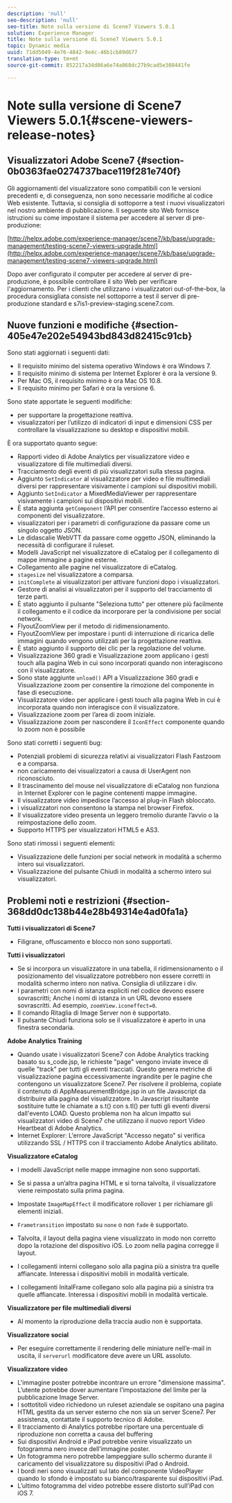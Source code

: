 ```yaml
---
description: 'null'
seo-description: 'null'
seo-title: Note sulla versione di Scene7 Viewers 5.0.1
solution: Experience Manager
title: Note sulla versione di Scene7 Viewers 5.0.1
topic: Dynamic media
uuid: 71dd5049-4e76-4842-9e4c-46b1cb89d677
translation-type: tm+mt
source-git-commit: 852217a34d86a6e74a868dc27b9cad5e308441fe

---
```



# Note sulla versione di Scene7 Viewers 5.0.1{#scene-viewers-release-notes}

## Visualizzatori Adobe Scene7 {#section-0b0363fae0274737bace119f281e740f}

Gli aggiornamenti del visualizzatore sono compatibili con le versioni precedenti e, di conseguenza, non sono necessarie modifiche al codice Web esistente. Tuttavia, si consiglia di sottoporre a test i nuovi visualizzatori nel nostro ambiente di pubblicazione. Il seguente sito Web fornisce istruzioni su come impostare il sistema per accedere al server di pre-produzione:

[http://helpx.adobe.com/experience-manager/scene7/kb/base/upgrade-management/testing-scene7-viewers-upgrade.html](http://helpx.adobe.com/experience-manager/scene7/kb/base/upgrade-management/testing-scene7-viewers-upgrade.html)

Dopo aver configurato il computer per accedere al server di pre-produzione, è possibile controllare il sito Web per verificare l&#39;aggiornamento. Per i clienti che utilizzano i visualizzatori out-of-the-box, la procedura consigliata consiste nel sottoporre a test il server di pre-produzione standard e s7is1-preview-staging.scene7.com.

## Nuove funzioni e modifiche {#section-405e47e202e54943bd843d82415c91cb}

Sono stati aggiornati i seguenti dati:

* Il requisito minimo del sistema operativo Windows è ora Windows 7.
* Il requisito minimo di sistema per Internet Explorer è ora la versione 9.
* Per Mac OS, il requisito minimo è ora Mac OS 10.8.
* Il requisito minimo per Safari è ora la versione 6.

Sono state apportate le seguenti modifiche:

* per supportare la progettazione reattiva.
* visualizzatori per l’utilizzo di indicatori di input e dimensioni CSS per controllare la visualizzazione su desktop e dispositivi mobili.

È ora supportato quanto segue:

* Rapporti video di Adobe Analytics per visualizzatore video e visualizzatore di file multimediali diversi.
* Tracciamento degli eventi di più visualizzatori sulla stessa pagina.
* Aggiunto `SetIndicator` al visualizzatore per video e file multimediali diversi per rappresentare visivamente i campioni sui dispositivi mobili.
* Aggiunto `SetIndicator` a MixedMediaViewer per rappresentare visivamente i campioni sui dispositivi mobili.
* È stata aggiunta `getComponent` l’API per consentire l’accesso esterno ai componenti del visualizzatore.
* visualizzatori per i parametri di configurazione da passare come un singolo oggetto JSON.
* Le didascalie WebVTT da passare come oggetto JSON, eliminando la necessità di configurare il ruleset.
* Modelli JavaScript nel visualizzatore di eCatalog per il collegamento di mappe immagine a pagine esterne.
* Collegamento alle pagine nel visualizzatore di eCatalog.
* `stagesize` nel visualizzatore a comparsa.
* `initComplete` ai visualizzatori per attivare funzioni dopo i visualizzatori.
* Gestore di analisi ai visualizzatori per il supporto del tracciamento di terze parti.
* È stato aggiunto il pulsante &quot;Seleziona tutto&quot; per ottenere più facilmente il collegamento e il codice da incorporare per la condivisione per social network.
* FlyoutZoomView per il metodo di ridimensionamento.
* FlyoutZoomView per impostare i punti di interruzione di ricarica delle immagini quando vengono utilizzati per la progettazione reattiva.
* È stato aggiunto il supporto dei clic per la regolazione del volume.
* Visualizzazione 360 gradi e Visualizzazione zoom applicano i gesti touch alla pagina Web in cui sono incorporati quando non interagiscono con il visualizzatore.
* Sono state aggiunte `unload()` API a Visualizzazione 360 gradi e Visualizzazione zoom per consentire la rimozione del componente in fase di esecuzione.
* Visualizzatore video per applicare i gesti touch alla pagina Web in cui è incorporata quando non interagisce con il visualizzatore.
* Visualizzazione zoom per l’area di zoom iniziale.
* Visualizzazione zoom per nascondere il `IconEffect` componente quando lo zoom non è possibile

Sono stati corretti i seguenti bug:

* Potenziali problemi di sicurezza relativi ai visualizzatori Flash Fastzoom e a comparsa.
* non caricamento dei visualizzatori a causa di UserAgent non riconosciuto.
* Il trascinamento del mouse nel visualizzatore di eCatalog non funziona in Internet Explorer con le pagine contenenti mappe immagine.
* Il visualizzatore video impedisce l’accesso al plug-in Flash sbloccato.
* i visualizzatori non consentono la stampa nel browser Firefox.
* Il visualizzatore video presenta un leggero tremolio durante l’avvio o la reimpostazione dello zoom.
* Supporto HTTPS per visualizzatori HTML5 e AS3.

Sono stati rimossi i seguenti elementi:

* Visualizzazione delle funzioni per social network in modalità a schermo intero sui visualizzatori.
* Visualizzazione del pulsante Chiudi in modalità a schermo intero sui visualizzatori.

## Problemi noti e restrizioni {#section-368dd0dc138b44e28b49314e4ad0fa1a}

**Tutti i visualizzatori di Scene7**

* Filigrane, offuscamento e blocco non sono supportati.

**Tutti i visualizzatori**

* Se si incorpora un visualizzatore in una tabella, il ridimensionamento o il posizionamento del visualizzatore potrebbero non essere corretti in modalità schermo intero non nativa. Consiglia di utilizzare i div.
* I parametri con nomi di istanza espliciti nel codice devono essere sovrascritti; Anche i nomi di istanza in un URL devono essere sovrascritti. Ad esempio, `zoomView.iconeffect=0`.
* Il comando Ritaglia di Image Server non è supportato.
* Il pulsante Chiudi funziona solo se il visualizzatore è aperto in una finestra secondaria.

**Adobe Analytics Training**

* Quando usate i visualizzatori Scene7 con Adobe Analytics tracking basato su s_code.jsp, le richieste &quot;page&quot; vengono inviate invece di quelle &quot;track&quot; per tutti gli eventi tracciati. Questo genera metriche di visualizzazione pagina eccessivamente ingrandite per le pagine che contengono un visualizzatore Scene7. Per risolvere il problema, copiate il contenuto di AppMeasurementBridge.jsp in un file Javascript da distribuire alla pagina del visualizzatore. In Javascript risultante sostituire tutte le chiamate a s.t() con s.tl() per tutti gli eventi diversi dall&#39;evento LOAD. Questo problema non ha alcun impatto sui visualizzatori video di Scene7 che utilizzano il nuovo report Video Heartbeat di Adobe Analytics.
* Internet Explorer: L&#39;errore JavaScript &quot;Accesso negato&quot; si verifica utilizzando SSL / HTTPS con il tracciamento Adobe Analytics abilitato.

**Visualizzatore eCatalog**

* I modelli JavaScript nelle mappe immagine non sono supportati.
* Se si passa a un’altra pagina HTML e si torna talvolta, il visualizzatore viene reimpostato sulla prima pagina.
* Impostate `ImageMapEffect` il modificatore rollover `1` per richiamare gli elementi iniziali.

* `Frametransition` impostato su `none` o non `fade` è supportato.

* Talvolta, il layout della pagina viene visualizzato in modo non corretto dopo la rotazione del dispositivo iOS. Lo zoom nella pagina corregge il layout.
* I collegamenti interni collegano solo alla pagina più a sinistra tra quelle affiancate. Interessa i dispositivi mobili in modalità verticale.
* I collegamenti InitalFrame collegano solo alla pagina più a sinistra tra quelle affiancate. Interessa i dispositivi mobili in modalità verticale.

**Visualizzatore per file multimediali diversi**

* Al momento la riproduzione della traccia audio non è supportata.

**Visualizzatore social**

* Per eseguire correttamente il rendering delle miniature nell’e-mail in uscita, il `serverurl` modificatore deve avere un URL assoluto.

**Visualizzatore video**

* L&#39;immagine poster potrebbe incontrare un errore &quot;dimensione massima&quot;. L’utente potrebbe dover aumentare l’impostazione del limite per la pubblicazione Image Server.
* I sottotitoli video richiedono un ruleset aziendale se ospitano una pagina HTML gestita da un server esterno che non sia un server Scene7. Per assistenza, contattate il supporto tecnico di Adobe.
* Il tracciamento di Analytics potrebbe riportare una percentuale di riproduzione non corretta a causa del buffering
* Sui dispositivi Android e iPad potrebbe venire visualizzato un fotogramma nero invece dell’immagine poster.
* Un fotogramma nero potrebbe lampeggiare sullo schermo durante il caricamento del visualizzatore su dispositivi iPad o Android.
* I bordi neri sono visualizzati sul lato del componente VideoPlayer quando lo sfondo è impostato su bianco/trasparente sui dispositivi iPad.
* L’ultimo fotogramma del video potrebbe essere distorto sull’iPad con iOS 7.

